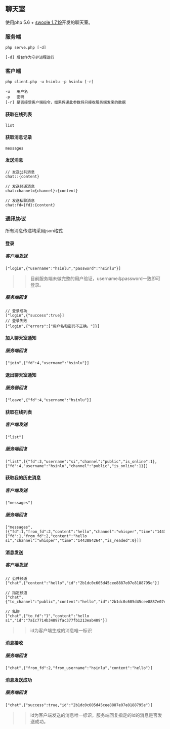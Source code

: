 ## 聊天室

使用php 5.6 + [swoole 1.7.19](http://www.swoole.com/)开发的聊天室。

### 服务端
```
php serve.php [-d]

[-d] 后台作为守护进程运行

```

### 客户端
```
php client.php -u hsinlu -p hsinlu [-r]

-u   用户名
-p   密码
[-r] 是否接受客户端指令，如果传递此参数将只接收服务端发来的数据
```

#### 获取在线列表
```
list
```

#### 获取消息记录
```
messages
```

#### 发送消息
```
// 发送公共消息
chat::{content}

// 发送频道消息
chat:channel={channel}:{content}

// 发送私聊消息
chat:fd={fd}:{content}

```

### 通讯协议
所有消息传递均采用json格式

#### 登录

##### 客户端发送
```
["login",{"username":"hsinlu","password":"hsinlu"}]
```
>>目前服务端未做完整的用户验证，username与password一致即可登录。

##### 服务端回复
```
// 登录成功
["login",{"success":true}]
// 登录失败
["login",{"errors":["用户名和密码不正确。"]}]
```

#### 加入聊天室通知

##### 服务端回复
```
["join",{"fd":4,"username":"hsinlu"}]
```

#### 退出聊天室通知

##### 服务器回复
```
["leave",{"fd":4,"username":"hsinlu"}]
```

#### 获取在线列表

##### 客户端发送
```
["list"]
```

##### 服务端回复
```
["list",[{"fd":3,"username":"si","channel":"public","is_online":1},{"fd":4,"username":"hsinlu","channel":"public","is_online":1}]]
```

#### 获取我的历史消息

##### 客户端发送
```
["messages"]
```

##### 服务端回复
```
["messages",[{"fd":1,"from_fd":2,"content":"hello","channel":"whisper","time":"1443884147","is_readed":0},{"fd":1,"from_fd":2,"content":"hello si","channel":"whisper","time":"1443884264","is_readed":0}]]
```


#### 消息发送

##### 客户端发送
```
// 公共频道
["chat",{"content":"hello","id":"2b1dc0c605d45cee8887e07e8188795e"}]

// 指定频道
["chat",{"to_channel":"public","content":"hello","id":"2b1dc0c605d45cee8887e07e8188795e"}]

// 私聊
["chat",{"to_fd":"1","content":"hello si","id":"7a1c7714b34897fac377fb1213eab409"}]
```
>>id为客户端生成的消息唯一标识

#### 消息接收

##### 服务端回复
```
["chat",{"from_fd":2,"from_username":"hsinlu","content":"hello"}]
```

#### 消息发送成功

##### 服务端回复
```
["chat",{"success":true,"id":"2b1dc0c605d45cee8887e07e8188795e"}]
```
>>id为客户端发送的消息唯一标识，服务端回复指定的id的消息是否发送成功。

